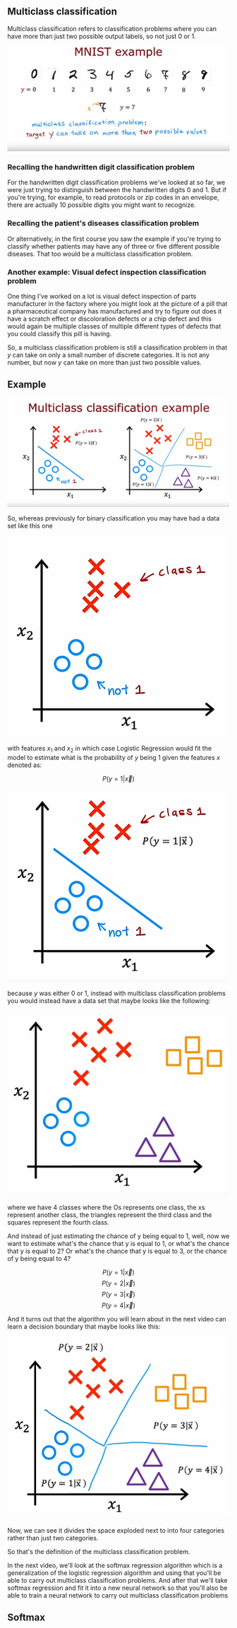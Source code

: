 ## Multiclass classification

Multiclass classification refers to classification problems where you can have more than just two possible output labels, so not just 0 or 1.

![alt text](./img/image1.png)

### Recalling the handwritten digit classification problem

For the handwritten digit classification problems we've looked at so far, we were just trying to distinguish between the handwritten digits 0 and 1. But if you're trying, for example, to read protocols or zip codes in an envelope, there are actually 10 possible digits you might want to recognize.

### Recalling the patient's diseases classification problem

Or alternatively, in the first course you saw the example if you're trying to classify whether patients may have any of three or five different possible diseases. That too would be a multiclass classification problem.

### Another example: Visual defect inspection classification problem

One thing I've worked on a lot is visual defect inspection of parts manufacturer in the factory where you might look at the picture of a pill that a pharmaceutical company has manufactured and try to figure out does it have a scratch effect or discoloration defects or a chip defect and this would again be multiple classes of multiple different types of defects that you could classify this pill is having. 

So, a multiclass classification problem is still a classification problem in that $y$ can take on only a small number of discrete categories. It is not any number, but now $y$ can take on more than just two possible values.

## Example

![alt text](./img/image2.png)

So, whereas previously for binary classification you may have had a data set like this one

![alt text](./img/image2a.png)

with features $x_1$ and $x_2$ in which case Logistic Regression would fit the model to estimate what is the probability of $y$ being 1 given the features $x$ denoted as:

$$P(y=1|\vec{x})$$

![alt text](./img/image2b.png)

because $y$ was either 0 or 1, instead with multiclass classification problems you would instead have a data set that maybe looks like the following:

![alt text](./img/image2c.png)

where we have 4 classes where the Os represents one class, the xs represent another class, the triangles represent the third class and the squares represent the fourth class. 

And instead of just estimating the chance of y being equal to 1, well, now we want to estimate what's the chance that y is equal to 1, or what's the chance that y is equal to 2? Or what's the chance that y is equal to 3, or the chance of y being equal to 4? 

$$P(y=1|\vec{x})$$
$$P(y=2|\vec{x})$$
$$P(y=3|\vec{x})$$
$$P(y=4|\vec{x})$$

And it turns out that the algorithm you will learn about in the next video can learn a decision boundary that maybe looks like this:

![alt text](./img/image2d.png)

Now, we can see it divides the space exploded next to into four categories rather than just two categories. 

So that's the definition of the multiclass classification problem. 

In the next video, we'll look at the softmax regression algorithm which is a generalization of the logistic regression algorithm and using that you'll be able to carry out multiclass classification problems. And after that we'll take softmax regression and fit it into a new neural network so that you'll also be able to train a neural network to carry out multiclass classification problems

## Softmax

